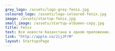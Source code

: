 ```yaml
---
grey_logo: /assets/logo-grey-fenix.jpg
coloured_logo: /assets/logo-coloured-fenix.jpg
image: /assets/startup-fenix.jpg
small_image: /assets/startup-albumen-copy.jpg
title: Fenix
text: Все новости Казахстана в одном приложении.
link: "http://apple.co/2ijJFrM"
layout: StartupsPage
---
```

